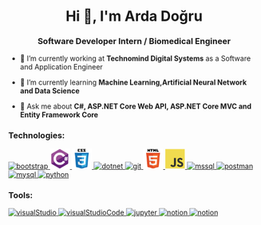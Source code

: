 <h1 align="center">Hi 👋, I'm Arda Doğru</h1>
<h3 align="center">Software Developer Intern / Biomedical Engineer</h3>

- 🔭 I’m currently working at **Technomind Digital Systems** as a Software and Application Engineer

- 🌱 I’m currently learning **Machine Learning,Artificial Neural Network and Data Science**

- 💬 Ask me about **C#, ASP.NET Core Web API, ASP.NET Core MVC and Entity Framework Core**


<h3 align="left">Technologies:</h3>
<p align="left"> <a href="https://getbootstrap.com" target="_blank" rel="noreferrer"> <img src="https://upload.wikimedia.org/wikipedia/commons/b/b2/Bootstrap_logo.svg" alt="bootstrap" width="40" height="40"/> </a> <a href="https://www.w3schools.com/cs/" target="_blank" rel="noreferrer"> <img src="https://raw.githubusercontent.com/devicons/devicon/master/icons/csharp/csharp-original.svg" alt="csharp" width="40" height="40"/> </a> <a href="https://www.w3schools.com/css/" target="_blank" rel="noreferrer"> <img src="https://raw.githubusercontent.com/devicons/devicon/master/icons/css3/css3-original-wordmark.svg" alt="css3" width="40" height="40"/> </a> <a href="https://dotnet.microsoft.com/" target="_blank" rel="noreferrer"> <img src="https://www.fileeagle.com/data/2016/10/Microsoft-NET-Framework.png" alt="dotnet" width="40" height="40"/> </a> <a href="https://git-scm.com/" target="_blank" rel="noreferrer"> <img src="https://www.vectorlogo.zone/logos/git-scm/git-scm-icon.svg" alt="git" width="40" height="40"/> </a> <a href="https://www.w3.org/html/" target="_blank" rel="noreferrer"> <img src="https://raw.githubusercontent.com/devicons/devicon/master/icons/html5/html5-original-wordmark.svg" alt="html5" width="40" height="40"/> </a> <a href="https://developer.mozilla.org/en-US/docs/Web/JavaScript" target="_blank" rel="noreferrer"> <img src="https://raw.githubusercontent.com/devicons/devicon/master/icons/javascript/javascript-original.svg" alt="javascript" width="40" height="40"/> </a> <a href="https://www.microsoft.com/en-us/sql-server" target="_blank" rel="noreferrer"> <img src="https://www.media3.net/img/m3/mssql.jpg" alt="mssql" width="40" height="40"/> </a> <a href="https://postman.com" target="_blank" rel="noreferrer"> <img src="https://www.vectorlogo.zone/logos/getpostman/getpostman-icon.svg" alt="postman" width="40" height="40"/> </a> <a href="https://www.mysql.com/" target="_blank" rel="noreferrer"> <img src="https://www.vectorlogo.zone/logos/mysql/mysql-icon.svg" alt="mysql" width="40" height="40"/> </a> <a href="https://www.python.org/" target="_blank" rel="noreferrer"> <img src="https://www.vectorlogo.zone/logos/python/python-icon.svg" alt="python" width="40" height="40"/> </a> </p>


<h3 align="left">Tools:</h3>
<p align="left">
<a href="https://visualstudio.microsoft.com/tr/" target="_blank" rel="noreferrer"> <img src="https://visualstudio.microsoft.com/wp-content/uploads/2021/10/Product-Icon.svg" alt="visualStudio" width="30" height="30" style="max-width: 100%;"> </a>
<a href="https://code.visualstudio.com/" target="_blank" rel="noreferrer"> <img src="https://seeklogo.com/images/V/visual-studio-code-logo-449D71944F-seeklogo.com.png" alt="visualStudioCode" width="30" height="30" style="max-width: 100%;"> </a>
<a href="https://jupyter.org/" target="_blank" rel="noreferrer"> <img src="https://www.vectorlogo.zone/logos/jupyter/jupyter-icon.svg" alt="jupyter" width="30" height="30" data-canonical-src="https://upload.wikimedia.org/wikipedia/commons/thumb/d/d5/Slack_icon_2019.svg/2048px-Slack_icon_2019.svg.png" style="max-width: 100%;"> </a>
<a href="https://www.notion.so/" target="_blank" rel="noreferrer"> <img src="https://upload.wikimedia.org/wikipedia/commons/4/45/Notion_app_logo.png" alt="notion" width="30" height="30" style="max-width: 100%;"> </a>
<a href="https://chatgpt.com/" target="_blank" rel="noreferrer"> <img src="https://static.vecteezy.com/system/resources/previews/021/059/825/original/chatgpt-logo-chat-gpt-icon-on-green-background-free-vector.jpg" alt="notion" width="30" height="30" style="max-width: 100%;"> </a>




</p>
<!--
**Ardaadgr/Ardaadgr** is a ✨ _special_ ✨ repository because its `README.md` (this file) appears on your GitHub profile.

Here are some ideas to get you started:

- 🔭 I’m currently working on ...
- 🌱 I’m currently learning ...
- 👯 I’m looking to collaborate on ...
- 🤔 I’m looking for help with ...
- 💬 Ask me about ...
- 📫 How to reach me: ...
- 😄 Pronouns: ...
- ⚡ Fun fact: ...
-->
